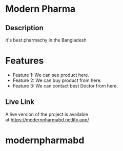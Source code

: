 # Modern Pharma

## Description

It's best pharmachy in the Bangladesh

# Features
- Feature 1: We can see product here.
- Feature 2:  We can buy product from here.
- Feature 3: We can contact best Doctor from here.

## Live Link

A live version of the project is available at:https://modernpharmabd.netlify.app/
# modernpharmabd
